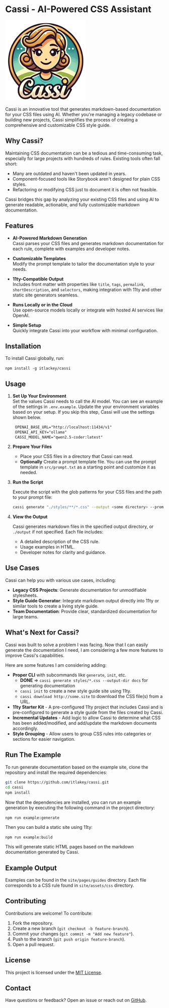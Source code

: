 # Cassi - AI-Powered CSS Assistant

![Cassi Logo](./example/assets/imgs/logo-small.webp)

Cassi is an innovative tool that generates markdown-based documentation for your CSS files using AI. Whether you're managing a legacy codebase or building new projects, Cassi simplifies the process of creating a comprehensive and customizable CSS style guide.

## Why Cassi?

Maintaining CSS documentation can be a tedious and time-consuming task, especially for large projects with hundreds of rules. Existing tools often fall short:

- Many are outdated and haven't been updated in years.
- Component-focused tools like Storybook aren't designed for plain CSS styles.
- Refactoring or modifying CSS just to document it is often not feasible.

Cassi bridges this gap by analyzing your existing CSS files and using AI to generate readable, actionable, and fully customizable markdown documentation.

## Features

- **AI-Powered Markdown Generation**  
  Cassi parses your CSS files and generates markdown documentation for each rule, complete with examples and developer notes.

- **Customizable Templates**  
  Modify the prompt template to tailor the documentation style to your needs.

- **11ty-Compatible Output**  
  Includes front matter with properties like `title`, `tags`, `permalink`, `shortDescription`, and `selectors`, making integration with 11ty and other static site generators seamless.

- **Runs Locally or in the Cloud**  
  Use open-source models locally or integrate with hosted AI services like OpenAI.

- **Simple Setup**  
  Quickly integrate Cassi into your workflow with minimal configuration.

## Installation

To install Cassi globally, run:

`npm install -g itlackey/cassi`

## Usage

1. **Set Up Your Environment**  
   Set the values Cassi needs to call the AI model. You can see an example of the settings in `.env.example`. Update the your environment variables based on your setup. If you skip this step, Cassi will use the settings shown below.

   ```plaintext
    OPENAI_BASE_URL="http://localhost:11434/v1"
    OPENAI_API_KEY="ollama"
    CASSI_MODEL_NAME="qwen2.5-coder:latest"
   ```

2. **Prepare Your Files**

   - Place your CSS files in a directory that Cassi can read.
   - **Optionally** Create a prompt template file. You can use the prompt template in `src/prompt.txt` as a starting point and customize it as needed.

3. **Run the Script**

   Execute the script with the glob patterns for your CSS files and the path to your prompt file:

   ```bash
   cassi generate "./styles/**/*.css" --output <some directory> --prompt <path-to-prompt-file>
   ```

4. **View the Output**

   Cassi generates markdown files in the specified output directory, or `./output` if not specified. Each file includes:

   - A detailed description of the CSS rule.
   - Usage examples in HTML.
   - Developer notes for clarity and guidance.

## Use Cases

Cassi can help you with various use cases, including:

- **Legacy CSS Projects**: Generate documentation for unmodifiable stylesheets.
- **Style Guide Generator**: Integrate markdown output directly into 11ty or similar tools to create a living style guide.
- **Team Documentation**: Provide clear, standardized documentation for large teams.

## What's Next for Cassi?

Cassi was built to solve a problem I was facing. Now that I can easily generate the documentation I need, I am considering a few more features to improve Cassi's capabilities.

Here are some features I am considering adding:

- **Proper CLI** with subcommands like `generate`, `init`, etc.
  - **DONE** => `cassi generate styles/*.css --output-dir docs` for generating documentation
  - `cassi init` to create a new style guide site using 11ty.
  - `cassi download http://some.site` to download the CSS file(s) from a URL.
- **11ty Starter Kit** - A pre-configured 11ty project that includes Cassi and is pre-configured to generate a style guide from the files created by Cassi.
- **Incremental Updates** - Add logic to allow Cassi to determine what CSS has been added/modified, and add/update the markdown documents accordingly.
- **Style Grouping** - Allow users to group CSS rules into categories or sections for easier navigation.

## Run The Example

To run generate documentation based on the example site, clone the repository and install the required dependencies:

```bash
git clone https://github.com/itlakey/cassi.git
cd cassi
npm install
```

Now that the dependencies are installed, you can run an example generation by executing the following command in the project directory:

`npm run example:generate`

Then you can build a static site using 11ty:

`npm run example:build`

This will generate static HTML pages based on the markdown documentation generated by Cassi.

## Example Output

Examples can be found in the `site/pages/guides` directory. Each file corresponds to a CSS rule found in `site/assets/css` directory.

## Contributing

Contributions are welcome! To contribute:

1. Fork the repository.
2. Create a new branch (`git checkout -b feature-branch`).
3. Commit your changes (`git commit -m "Add new feature"`).
4. Push to the branch (`git push origin feature-branch`).
5. Open a pull request.

## License

This project is licensed under the [MIT License](LICENSE).

## Contact

Have questions or feedback? Open an issue or reach out on [GitHub](https://github.com/itlackey/cassi/issues).
